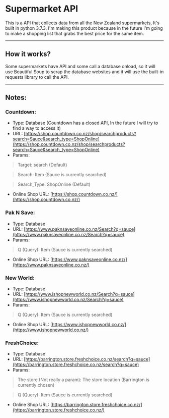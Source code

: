 # Supermarket API
This is a API that collects data from all the New Zealand supermarkets, It's built in python 3.7.3.
I'm making this product because in the future I'm going to make a shopping list that grabs the best price for the same item.

------

## How it works?
Some supermarkets have API and some call a database onload, so it will use Beautiful Soup to scrap the database websites and it will use the built-in requests library to call the API.

------

## Notes:
### Countdown:
* Type: Database (Countdown has a closed API, In the future I will try to find a way to access it)
* URL: [https://shop.countdown.co.nz/shop/searchproducts?search=Sauce&search_type=ShopOnline](https://shop.countdown.co.nz/shop/searchproducts?search=Sauce&search_type=ShopOnline)
 * Params:
> Target: search (Default)

> Search: Item (Sauce is currently searched)

> Search_Type: ShopOnline (Default)

* Online Shop URL: [https://shop.countdown.co.nz/](https://shop.countdown.co.nz/)

### Pak N Save:
* Type: Database
* URL: [https://www.paknsaveonline.co.nz/Search?q=sauce](https://www.paknsaveonline.co.nz/Search?q=sauce)
 * Params:
 
> Q (Query): Item (Sauce is currently searched)

* Online Shop URL: [https://www.paknsaveonline.co.nz/](https://www.paknsaveonline.co.nz/)

### New World:
* Type: Database
* URL: [https://www.ishopnewworld.co.nz/Search?q=sauce](https://www.ishopnewworld.co.nz/Search?q=sauce)
 * Params:
 
> Q (Query): Item (Sauce is currently searched)

* Online Shop URL: [https://www.ishopnewworld.co.nz/](https://www.ishopnewworld.co.nz/)

### FreshChoice:
* Type: Database
* URL: [https://barrington.store.freshchoice.co.nz/search?q=sauce](https://barrington.store.freshchoice.co.nz/search?q=sauce)
 * Params:

> The store (Not really a param): The store location (Barrington is currently chosen)

> Q (Query): Item (Sauce is currently searched)

* Online Shop URL: [https://barrington.store.freshchoice.co.nz/](https://barrington.store.freshchoice.co.nz/)
